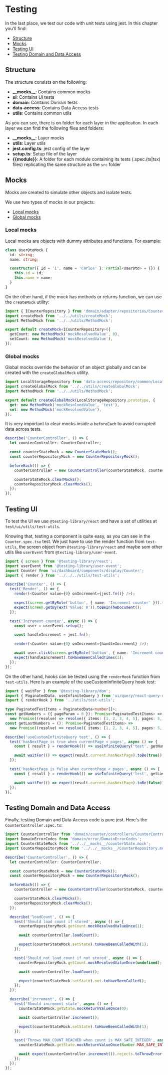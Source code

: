 # Testing

In the last place, we test our code with unit tests using jest. In this chapter you'll find:

- [Structure](#structure)
- [Mocks](#mocks)
- [Testing UI](#testing-ui)
- [Testing Domain and Data Access](#testing-domain-and-data-access)

## Structure

The structure consists on the following:

- **\_\_mocks\_\_**: Contains common mocks
- **ui**: Contains UI tests
- **domain**: Contains Domain tests
- **data-access**: Contains Data Access tests
- **utils**: Contains common utils

As you can see, there is on folder for each layer in the application. In each layer we can find the following files and folders:

- **\_\_mocks\_\_**: Layer mocks
- **utils**: Layer utils
- **jest.config.ts**: jest config of the layer
- **setup.ts**: Setup file of the layer
- **{{module}}**: A folder for each module containing its tests (.spec.(ts|tsx) files) replicating the same structure as the `src` folder

## Mocks

Mocks are created to simulate other objects and isolate tests.

We use two types of mocks in our projects:

- [Local mocks](#local-mocks)
- [Global mocks](#plain-mocks)

### Local mocks

Local mocks are objects with dummy attributes and functions. For example:

```ts
class UserDtoMock {
  id: string;
  name: string;

  constructor({ id = '1', name = 'Carlos' }: Partial<UserDto> = {}) {
    this.id = id;
    this.name = name;
  }
}
```

On the other hand, if the mock has methods or returns function, we can use the `createMock` utility:

```ts
import { ICounterRepository } from 'domain/adapter/repositories/CounterRepository.interface';
import createMock from '../../utils/createMock';
import MethodMock from '../../utils/MethodMock';

export default createMock<ICounterRepository>({
  getCount: new MethodMock('mockResolvedValue', 0),
  setCount: new MethodMock('mockResolvedValue'),
});
```

### Global mocks

Global mocks override the behavior of an object globally and can be created with the `createGlobalMock` utility.

```ts
import LocalStorageRepository from 'data-access/repository/common/LocalStorageRepository';
import createGlobalMock from '../../utils/createGlobalMock';
import MethodMock from '../../utils/MethodMock';

export default createGlobalMock(LocalStorageRepository.prototype, {
  get: new MethodMock('mockResolvedValue', 'test'),
  set: new MethodMock('mockResolvedValue'),
});
```

It is very important to clear mocks inside a `beforeEach` to avoid corrupted data across tests.

```ts
describe('CounterController', () => {
  let counterController: CounterController;

  const counterStateMock = new CounterStateMock();
  const counterRepositoryMock = new CounterRepositoryMock();

  beforeEach(() => {
    counterController = new CounterController(counterStateMock, counterRepositoryMock);

    counterStateMock.clearMocks();
    counterRepositoryMock.clearMocks();
  });
});
```

## Testing UI

To test the UI we use `@testing-library/react` and have a set of utilities at `test/ui/utils/test-utils`.

Knowing that, testing a component is quite easy, as you can see in the `Counter.spec.tsx` test. We just have to use the render function from `test-utils`, the screen object from `@testing-library/react` and maybe som other utils like `userEvent` from `@testing-library/user-event`.

```ts
import { screen } from '@testing-library/react';
import userEvent from '@testing-library/user-event';
import Counter from 'ui/dashboard/components/display/Counter';
import { render } from '../../../utils/test-utils';

describe('Counter', () => {
  test('Render', () => {
    render(<Counter value={0} onIncrement={jest.fn()} />);

    expect(screen.getByRole('button', { name: 'Increment counter' })).toBeInTheDocument();
    expect(screen.getByText('Value: 0')).toBeInTheDocument();
  });

  test('Increment counter', async () => {
    const user = userEvent.setup();

    const handleIncrement = jest.fn();

    render(<Counter value={0} onIncrement={handleIncrement} />);

    await user.click(screen.getByRole('button', { name: 'Increment counter' }));
    expect(handleIncrement).toHaveBeenCalledTimes(1);
  });
});
```

On the other hand, hooks can be tested using the `renderHook` function from `test-utils`. Here is an example of the useCustomInfiniteQuery hook test:

```ts
import { waitFor } from '@testing-library/dom';
import { PaginatedData, useInfiniteQuery } from 'ui/query/react-query-overrides';
import { renderHook } from '../utils/test-utils';

type PaginatedTestItems = PaginatedData<number[]>;
const getNumbers = ({ pageParam = 0 }): Promise<PaginatedTestItems> =>
  new Promise((resolve) => resolve({ items: [1, 2, 3, 4, 5], pages: 5, currentPage: pageParam }));
const getLastNumbers = (): Promise<PaginatedTestItems> =>
  new Promise((resolve) => resolve({ items: [1, 2, 3, 4, 5], pages: 5, currentPage: 5 }));

describe('useCustomInfiniteQuery test', () => {
  test('hasNextPage is true when currentPage < pages', async () => {
    const { result } = renderHook(() => useInfiniteQuery('test', getNumbers));

    await waitFor(() => expect(result.current.hasNextPage).toBe(true));
  });

  test('hasNextPage is false when currentPage < pages', async () => {
    const { result } = renderHook(() => useInfiniteQuery('test', getLastNumbers));

    await waitFor(() => expect(result.current.hasNextPage).toBe(false));
  });
});
```

## Testing Domain and Data Access

Finally, testing Domain and Data Access code is pure jest. Here's the `CounterController.spec.ts`:

```ts
import CounterController from 'domain/counter/controllers/CounterController';
import DomainErrorCodes from 'domain/error/DomainErrorCodes';
import CounterStateMock from '../../__mocks__/counterState.mock';
import CounterRepositoryMock from '../../__mocks__/CounterRepository.mock';

describe('CounterController', () => {
  let counterController: CounterController;

  const counterStateMock = new CounterStateMock();
  const counterRepositoryMock = new CounterRepositoryMock();

  beforeEach(() => {
    counterController = new CounterController(counterStateMock, counterRepositoryMock);

    counterStateMock.clearMocks();
    counterRepositoryMock.clearMocks();
  });

  describe('loadCount', () => {
    test('Should load count if stored', async () => {
      counterRepositoryMock.getCount.mockResolvedValueOnce(1);

      await counterController.loadCount();

      expect(counterStateMock.setState).toHaveBeenCalledWith(1);
    });

    test('Should not load count if not stored', async () => {
      counterRepositoryMock.getCount.mockResolvedValueOnce(undefined);

      await counterController.loadCount();

      expect(counterStateMock.setState).not.toHaveBeenCalled();
    });
  });

  describe('increment', () => {
    test('Should increment state', async () => {
      counterStateMock.getState.mockReturnValueOnce(0);

      await counterController.increment();

      expect(counterStateMock.setState).toHaveBeenCalledWith(1);
    });

    test('Throws MAX_COUNT_REACHED when count is MAX_SAFE_INTEGER', async () => {
      counterStateMock.getState.mockReturnValueOnce(Number.MAX_SAFE_INTEGER);

      await expect(counterController.increment()).rejects.toThrowError(DomainErrorCodes.MAX_COUNT_REACHED);
    });
  });
});
```
